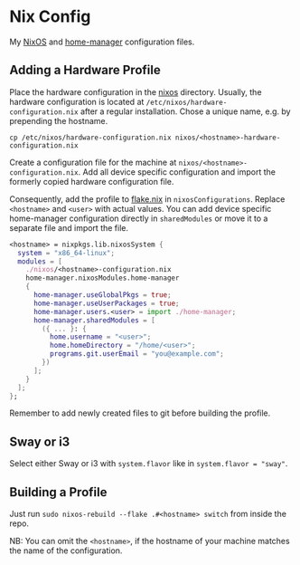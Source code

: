 # Nix Config

My [NixOS](https://nixos.org/) and [home-manager](https://github.com/nix-community/home-manager) configuration files.

## Adding a Hardware Profile

Place the hardware configuration in the [nixos](./nixos/) directory.
Usually, the hardware configuration is located at `/etc/nixos/hardware-configuration.nix` after a regular installation.
Chose a unique name, e.g. by prepending the hostname.

```shell
cp /etc/nixos/hardware-configuration.nix nixos/<hostname>-hardware-configuration.nix
```

Create a configuration file for the machine at `nixos/<hostname>-configuration.nix`.
Add all device specific configuration and import the formerly copied hardware configuration file.

Consequently, add the profile to [flake.nix](./flake.nix) in `nixosConfigurations`.
Replace `<hostname>` and `<user>` with actual values.
You can add device specific home-manager configuration directly in `sharedModules` or move it to a separate file and import the file.

```nix
<hostname> = nixpkgs.lib.nixosSystem {
  system = "x86_64-linux";
  modules = [
    ./nixos/<hostname>-configuration.nix
    home-manager.nixosModules.home-manager
    {
      home-manager.useGlobalPkgs = true;
      home-manager.useUserPackages = true;
      home-manager.users.<user> = import ./home-manager;
      home-manager.sharedModules = [
        ({ ... }: {
          home.username = "<user>";
          home.homeDirectory = "/home/<user>";
          programs.git.userEmail = "you@example.com";
        })
      ];
    }
  ];
};
```

Remember to add newly created files to git before building the profile.

## Sway or i3

Select either Sway or i3 with `system.flavor` like in `system.flavor = "sway"`.

## Building a Profile

Just run `sudo nixos-rebuild --flake .#<hostname> switch` from inside the repo.

NB: You can omit the `<hostname>`, if the hostname of your machine matches the name of the configuration.
